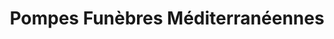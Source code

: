---
title: "Pompes Funèbres Méditerranéennes"
url: /nimes/pompes-funebres-mediterraneennes/
shop: directeurs de funérailles
---